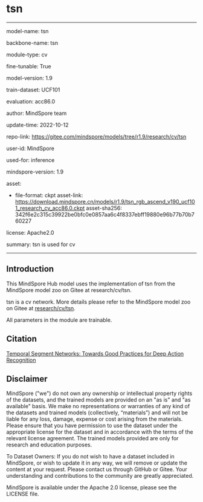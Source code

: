 # tsn

---

model-name: tsn

backbone-name: tsn

module-type: cv

fine-tunable: True

model-version: 1.9

train-dataset: UCF101

evaluation: acc86.0

author: MindSpore team

update-time: 2022-10-12

repo-link: <https://gitee.com/mindspore/models/tree/r1.9/research/cv/tsn>

user-id: MindSpore

used-for: inference

mindspore-version: 1.9

asset:

-
    file-format: ckpt
    asset-link: <https://download.mindspore.cn/models/r1.9/tsn_rgb_ascend_v190_ucf101_research_cv_acc86.0.ckpt>
    asset-sha256: 342f6e2c315c39922be0bfc0e0857aa6c4f8337ebff19880e96b77b70b760227

license: Apache2.0

summary: tsn is used for cv

---

## Introduction

This MindSpore Hub model uses the implementation of tsn from the MindSpore model zoo on Gitee at research/cv/tsn.

tsn is a cv network. More details please refer to the MindSpore model zoo on Gitee at [research/cv/tsn](https://gitee.com/mindspore/models/blob/r1.9/research/cv/tsn/README_CN.md).

All parameters in the module are trainable.

## Citation

[Temporal Segment Networks: Towards Good Practices for Deep Action Recognition](https://arxiv.org/pdf/1608.00859.pdf)

## Disclaimer

MindSpore ("we") do not own any ownership or intellectual property rights of the datasets, and the trained models are provided on an "as is" and "as available" basis. We make no representations or warranties of any kind of the datasets and trained models (collectively, “materials”) and will not be liable for any loss, damage, expense or cost arising from the materials. Please ensure that you have permission to use the dataset under the appropriate license for the dataset and in accordance with the terms of the relevant license agreement. The trained models provided are only for research and education purposes.

To Dataset Owners: If you do not wish to have a dataset included in MindSpore, or wish to update it in any way, we will remove or update the content at your request. Please contact us through GitHub or Gitee. Your understanding and contributions to the community are greatly appreciated.

MindSpore is available under the Apache 2.0 license, please see the LICENSE file.
